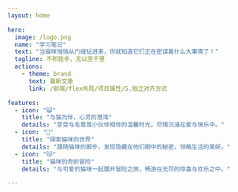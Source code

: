 ```yaml
---
layout: home

hero:
  image: /logo.png
  name: "学习笔记"
  text: "当猫咪悄悄从门缝钻进来，你就知道它们正在密谋着什么大事情了！"
  tagline: 不积跬步，无以至千里
  actions:
    - theme: brand
      text: 最新文章
      link: /前端/flex布局/项目属性/5.独立对齐方式

features:
  - icon: "😺"
    title: "与猫为伴，心灵的港湾"
    details: "享受与毛茸茸小伙伴相伴的温馨时光，尽情沉浸在爱与快乐中。"
  - icon: "🐾"
    title: "探索猫咪的世界"
    details: "跟随猫咪的脚步，发现隐藏在他们眼中的秘密，领略生活的美好。"
  - icon: "🐱"
    title: "猫咪的奇妙冒险"
    details: "与可爱的猫咪一起展开冒险之旅，畅游在无尽的惊喜与欢乐之中。"

---
```

